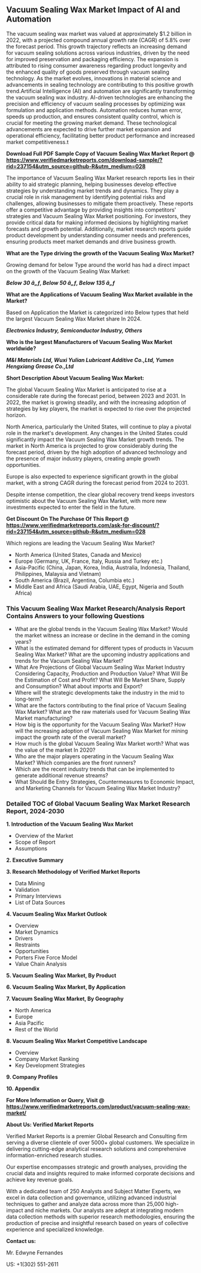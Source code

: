 <h2>Vacuum Sealing Wax Market Impact of AI and Automation</h2>The vacuum sealing wax market was valued at approximately $1.2 billion in 2022, with a projected compound annual growth rate (CAGR) of 5.8% over the forecast period. This growth trajectory reflects an increasing demand for vacuum sealing solutions across various industries, driven by the need for improved preservation and packaging efficiency. The expansion is attributed to rising consumer awareness regarding product longevity and the enhanced quality of goods preserved through vacuum sealing technology. As the market evolves, innovations in material science and advancements in sealing technology are contributing to this positive growth trend.Artificial Intelligence (AI) and automation are significantly transforming the vacuum sealing wax industry. AI-driven technologies are enhancing the precision and efficiency of vacuum sealing processes by optimizing wax formulation and application methods. Automation reduces human error, speeds up production, and ensures consistent quality control, which is crucial for meeting the growing market demand. These technological advancements are expected to drive further market expansion and operational efficiency, facilitating better product performance and increased market competitiveness.t</p><p id="" class=""><strong>Download Full PDF Sample Copy of Vacuum Sealing Wax Market Report @ <a href="https://www.verifiedmarketreports.com/download-sample/?rid=237154&utm_source=github-R&utm_medium=028" target="_blank">https://www.verifiedmarketreports.com/download-sample/?rid=237154&utm_source=github-R&utm_medium=028</a></strong></p><p>The importance of&nbsp;Vacuum Sealing Wax Market research reports lies in their ability to aid strategic planning, helping businesses develop effective strategies by understanding market trends and dynamics. They play a crucial role in risk management by identifying potential risks and challenges, allowing businesses to mitigate them proactively. These reports offer a competitive advantage by providing insights into competitors' strategies and Vacuum Sealing Wax Market positioning. For investors, they provide critical data for making informed decisions by highlighting market forecasts and growth potential. Additionally, market research reports guide product development by understanding consumer needs and preferences, ensuring products meet market demands and drive business growth.</p><p><strong>What are the&nbsp;Type driving the growth of the Vacuum Sealing Wax Market?</strong></p><p id="" class="">Growing demand for below Type around the world has had a direct impact on the growth of the Vacuum Sealing Wax Market:</p><em><strong>Below 30 â„ƒ, Below 50 â„ƒ, Below 135 â„ƒ</strong></em></p><strong>What are the&nbsp;Applications&nbsp;of Vacuum Sealing Wax Market available in the Market?</strong></p><p id="" class="">Based on Application the Market is categorized into Below types that held the largest Vacuum Sealing Wax Market share In 2024.</p><em><strong>Electronics Industry, Semiconductor Industry, Others</strong></em></p><strong>Who is the largest Manufacturers of Vacuum Sealing Wax Market worldwide?</strong></p><p><em><strong>M&I Materials Ltd, Wuxi Yulian Lubricant Additive Co.,Ltd, Yumen Hengxiang Grease Co.,Ltd</strong></em></p><p id="" class=""><strong>Short Description About Vacuum Sealing Wax Market:</strong></p><p>The global Vacuum Sealing Wax Market is anticipated to rise at a considerable rate during the forecast period, between 2023 and 2031. In 2022, the market is growing steadily, and with the increasing adoption of strategies by key players, the market is expected to rise over the projected horizon.</p><p>North America, particularly the United States, will continue to play a pivotal role in the market's development. Any changes in the United States could significantly impact the Vacuum Sealing Wax Market growth trends. The market in North America is projected to grow considerably during the forecast period, driven by the high adoption of advanced technology and the presence of major industry players, creating ample growth opportunities.</p><p>Europe is also expected to experience significant growth in the global market, with a strong CAGR during the forecast period from 2024 to 2031.</p><p>Despite intense competition, the clear global recovery trend keeps investors optimistic about the Vacuum Sealing Wax Market, with more new investments expected to enter the field in the future.</p><p id="" class=""><strong>Get Discount On The Purchase Of This Report @ <a href="https://www.verifiedmarketreports.com/ask-for-discount/?rid=237154&utm_source=github-R&utm_medium=028" target="_blank">https://www.verifiedmarketreports.com/ask-for-discount/?rid=237154&utm_source=github-R&utm_medium=028</a></strong></p>Which regions are leading the Vacuum Sealing Wax Market?</p><ul><li>North America (United States, Canada and Mexico)</li><li>Europe (Germany, UK, France, Italy, Russia and Turkey etc.)</li><li>Asia-Pacific (China, Japan, Korea, India, Australia, Indonesia, Thailand, Philippines, Malaysia and Vietnam)</li><li>South America (Brazil, Argentina, Columbia etc.)</li><li>Middle East and Africa (Saudi Arabia, UAE, Egypt, Nigeria and South Africa)</li></ul><h3 id="" class="">This Vacuum Sealing Wax Market Research/Analysis Report Contains Answers to your following Questions</h3><ul><li>What are the global trends in the Vacuum Sealing Wax Market? Would the market witness an increase or decline in the demand in the coming years?</li><li>What is the estimated demand for different types of products in Vacuum Sealing Wax Market? What are the upcoming industry applications and trends for the Vacuum Sealing Wax Market?</li><li>What Are Projections of Global Vacuum Sealing Wax Market Industry Considering Capacity, Production and Production Value? What Will Be the Estimation of Cost and Profit? What Will Be Market Share, Supply and Consumption? What about imports and Export?</li><li>Where will the strategic developments take the industry in the mid to long-term?</li><li>What are the factors contributing to the final price of Vacuum Sealing Wax Market? What are the raw materials used for Vacuum Sealing Wax Market manufacturing?</li><li>How big is the opportunity for the Vacuum Sealing Wax Market? How will the increasing adoption of Vacuum Sealing Wax Market for mining impact the growth rate of the overall market?</li><li>How much is the global Vacuum Sealing Wax Market worth? What was the value of the market In 2020?</li><li>Who are the major players operating in the Vacuum Sealing Wax Market? Which companies are the front runners?</li><li>Which are the recent industry trends that can be implemented to generate additional revenue streams?</li><li>What Should Be Entry Strategies, Countermeasures to Economic Impact, and Marketing Channels for Vacuum Sealing Wax Market Industry?</li></ul><h3 id="" class="">Detailed TOC of Global Vacuum Sealing Wax Market Research Report, 2024-2030</h3><p id="" class=""><strong>1. Introduction of the Vacuum Sealing Wax Market</strong></p><ul><li>Overview of the Market</li><li>Scope of Report</li><li>Assumptions</li></ul><p id="" class=""><strong>2. Executive Summary</strong></p><p id="" class=""><strong>3. Research Methodology of Verified Market Reports</strong></p><ul><li>Data Mining</li><li>Validation</li><li>Primary Interviews</li><li>List of Data Sources</li></ul><p id="" class=""><strong>4. Vacuum Sealing Wax Market Outlook</strong></p><ul><li>Overview</li><li>Market Dynamics</li><li>Drivers</li><li>Restraints</li><li>Opportunities</li><li>Porters Five Force Model</li><li>Value Chain Analysis</li></ul><p id="" class=""><strong>5. Vacuum Sealing Wax Market, By Product</strong></p><p id="" class=""><strong>6. Vacuum Sealing Wax Market, By Application</strong></p><p id="" class=""><strong>7. Vacuum Sealing Wax Market, By Geography</strong></p><ul><li>North America</li><li>Europe</li><li>Asia Pacific</li><li>Rest of the World</li></ul><p id="" class=""><strong>8. Vacuum Sealing Wax Market Competitive Landscape</strong></p><ul><li>Overview</li><li>Company Market Ranking</li><li>Key Development Strategies</li></ul><p id="" class=""><strong>9. Company Profiles</strong></p><p id="" class=""><strong>10. Appendix</strong></p><p id="" class=""><strong>For More Information or Query, Visit @ <a href="https://www.verifiedmarketreports.com/product/vacuum-sealing-wax-market/" target="_blank">https://www.verifiedmarketreports.com/product/vacuum-sealing-wax-market/</a></strong></p><p id="" class=""><strong>About Us: Verified Market Reports</strong></p><p id="" class="">Verified Market Reports is a premier Global Research and Consulting firm serving a diverse clientele of over 5000+ global customers. We specialize in delivering cutting-edge analytical research solutions and comprehensive information-enriched research studies.</p><p id="" class="">Our expertise encompasses strategic and growth analyses, providing the crucial data and insights required to make informed corporate decisions and achieve key revenue goals.</p><p id="" class="">With a dedicated team of 250 Analysts and Subject Matter Experts, we excel in data collection and governance, utilizing advanced industrial techniques to gather and analyze data across more than 25,000 high-impact and niche markets. Our analysts are adept at integrating modern data collection methods with superior research methodologies, ensuring the production of precise and insightful research based on years of collective experience and specialized knowledge.</p><p id="" class=""><strong>Contact us:</strong></p><p id="" class="">Mr. Edwyne Fernandes</p><p id="" class="">US: +1(302) 551-2611</p>